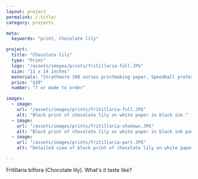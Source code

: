```yaml
---
layout: project
permalink: /:title/
category: projects

meta:
  keywords: "print, Chocolate lily"

project:
  title: "Chocolate lily"
  type: "Print"
  logo: "/assets/images/prints/fritillaria-full.JPG"
  size: "11 x 14 inches"
  materials: "Strathmore 300 series printmaking paper, Speedball professional relief ink"
  price: "$20"
  number: "7 or made to order"

images:
  - image:
    url: "/assets/images/prints/fritillaria-full.JPG"
    alt: "Block print of chocolate lily on white paper in black ink."
  - image:
    url: "/assets/images/prints/fritillaria-shadows.JPG"
    alt: "Block print of chocolate lily on white paper in black ink partially obscured by shadows."
  - image:
    url: "/assets/images/prints/fritillaria-part.JPG"
    alt: "Detailed view of block print of chocolate lily on white paper in black ink."

---
```

<p>Fritillaria biflora (Chocolate lily). What's it taste like?</p>
